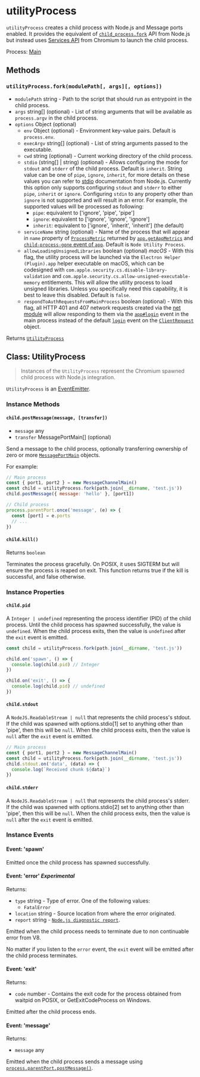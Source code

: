 # utilityProcess

`utilityProcess` creates a child process with
Node.js and Message ports enabled. It provides the equivalent of [`child_process.fork`][] API from Node.js
but instead uses [Services API][] from Chromium to launch the child process.

Process: [Main](../glossary.md#main-process)<br />

## Methods

### `utilityProcess.fork(modulePath[, args][, options])`

* `modulePath` string - Path to the script that should run as entrypoint in the child process.
* `args` string[] (optional) - List of string arguments that will be available as `process.argv`
  in the child process.
* `options` Object (optional)
  * `env` Object (optional) - Environment key-value pairs. Default is `process.env`.
  * `execArgv` string[] (optional) - List of string arguments passed to the executable.
  * `cwd` string (optional) - Current working directory of the child process.
  * `stdio` (string[] | string) (optional) - Allows configuring the mode for `stdout` and `stderr`
    of the child process. Default is `inherit`.
    String value can be one of `pipe`, `ignore`, `inherit`, for more details on these values you can refer to
    [stdio][] documentation from Node.js. Currently this option only supports configuring `stdout` and
    `stderr` to either `pipe`, `inherit` or `ignore`. Configuring `stdin` to any property other than `ignore` is not supported and will result in an error.
    For example, the supported values will be processed as following:
    * `pipe`: equivalent to \['ignore', 'pipe', 'pipe']
    * `ignore`: equivalent to \['ignore', 'ignore', 'ignore']
    * `inherit`: equivalent to \['ignore', 'inherit', 'inherit'] (the default)
  * `serviceName` string (optional) - Name of the process that will appear in `name` property of
    [`ProcessMetric`](structures/process-metric.md) returned by [`app.getAppMetrics`](app.md#appgetappmetrics)
    and [`child-process-gone` event of `app`](app.md#event-child-process-gone).
    Default is `Node Utility Process`.
  * `allowLoadingUnsignedLibraries` boolean (optional) _macOS_ - With this flag, the utility process will be
    launched via the `Electron Helper (Plugin).app` helper executable on macOS, which can be
    codesigned with `com.apple.security.cs.disable-library-validation` and
    `com.apple.security.cs.allow-unsigned-executable-memory` entitlements. This will allow the utility process
    to load unsigned libraries. Unless you specifically need this capability, it is best to leave this disabled.
    Default is `false`.
  * `respondToAuthRequestsFromMainProcess` boolean (optional) - With this flag, all HTTP 401 and 407 network
    requests created via the [net module](net.md) will allow responding to them via the [`app#login`](app.md#event-login) event in the main process instead of the default [`login`](client-request.md#event-login) event on the [`ClientRequest`](client-request.md) object.

Returns [`UtilityProcess`](utility-process.md#class-utilityprocess)

## Class: UtilityProcess

> Instances of the `UtilityProcess` represent the Chromium spawned child process
> with Node.js integration.

`UtilityProcess` is an [EventEmitter][event-emitter].

### Instance Methods

#### `child.postMessage(message, [transfer])`

* `message` any
* `transfer` MessagePortMain[] (optional)

Send a message to the child process, optionally transferring ownership of
zero or more [`MessagePortMain`][] objects.

For example:

```js
// Main process
const { port1, port2 } = new MessageChannelMain()
const child = utilityProcess.fork(path.join(__dirname, 'test.js'))
child.postMessage({ message: 'hello' }, [port1])

// Child process
process.parentPort.once('message', (e) => {
  const [port] = e.ports
  // ...
})
```

#### `child.kill()`

Returns `boolean`

Terminates the process gracefully. On POSIX, it uses SIGTERM
but will ensure the process is reaped on exit. This function returns
true if the kill is successful, and false otherwise.

### Instance Properties

#### `child.pid`

A `Integer | undefined` representing the process identifier (PID) of the child process.
Until the child process has spawned successfully, the value is `undefined`. When
the child process exits, then the value is `undefined` after the `exit` event is emitted.

```js
const child = utilityProcess.fork(path.join(__dirname, 'test.js'))

child.on('spawn', () => {
  console.log(child.pid) // Integer
})

child.on('exit', () => {
  console.log(child.pid) // undefined
})
```

#### `child.stdout`

A `NodeJS.ReadableStream | null` that represents the child process's stdout.
If the child was spawned with options.stdio\[1] set to anything other than 'pipe', then this will be `null`.
When the child process exits, then the value is `null` after the `exit` event is emitted.

```js
// Main process
const { port1, port2 } = new MessageChannelMain()
const child = utilityProcess.fork(path.join(__dirname, 'test.js'))
child.stdout.on('data', (data) => {
  console.log(`Received chunk ${data}`)
})
```

#### `child.stderr`

A `NodeJS.ReadableStream | null` that represents the child process's stderr.
If the child was spawned with options.stdio\[2] set to anything other than 'pipe', then this will be `null`.
When the child process exits, then the value is `null` after the `exit` event is emitted.

### Instance Events

#### Event: 'spawn'

Emitted once the child process has spawned successfully.

#### Event: 'error' _Experimental_

Returns:

* `type` string - Type of error. One of the following values:
  * `FatalError`
* `location` string - Source location from where the error originated.
* `report` string - [`Node.js diagnostic report`][].

Emitted when the child process needs to terminate due to non continuable error from V8.

No matter if you listen to the `error` event, the `exit` event will be emitted after the
child process terminates.

#### Event: 'exit'

Returns:

* `code` number - Contains the exit code for
the process obtained from waitpid on POSIX, or GetExitCodeProcess on Windows.

Emitted after the child process ends.

#### Event: 'message'

Returns:

* `message` any

Emitted when the child process sends a message using [`process.parentPort.postMessage()`](process.md#processparentport).

[`child_process.fork`]: https://nodejs.org/dist/latest-v16.x/docs/api/child_process.html#child_processforkmodulepath-args-options
[Services API]: https://chromium.googlesource.com/chromium/src/+/main/docs/mojo_and_services.md
[stdio]: https://nodejs.org/dist/latest/docs/api/child_process.html#optionsstdio
[event-emitter]: https://nodejs.org/api/events.html#events_class_eventemitter
[`MessagePortMain`]: message-port-main.md
[`Node.js diagnostic report`]: https://nodejs.org/docs/latest/api/report.html#diagnostic-report
